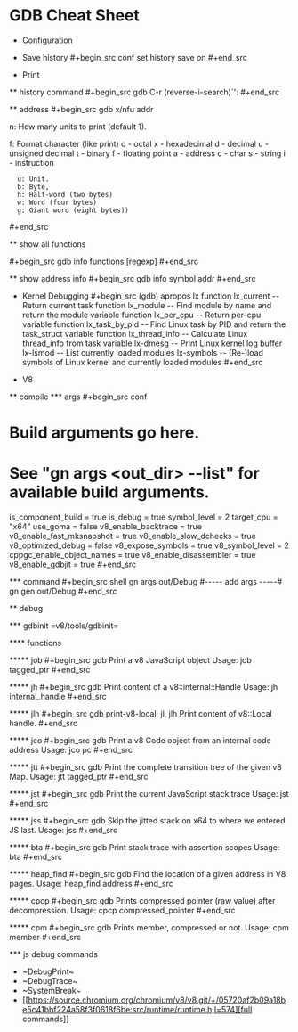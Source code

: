 # GDB Cheat Sheet


* Configuration
- Save history
#+begin_src conf
set history save on
#+end_src

* Print

** history command
#+begin_src gdb
C-r (reverse-i-search)`':
#+end_src

** address
#+begin_src gdb
  x/nfu addr

  n: How many units to print (default 1).

  f: Format character (like print)
      o - octal
      x - hexadecimal
      d - decimal
      u - unsigned decimal
      t - binary
      f - floating point
      a - address
      c - char
      s - string
      i - instruction

      u: Unit.
      b: Byte,
      h: Half-word (two bytes)
      w: Word (four bytes)
      g: Giant word (eight bytes))
#+end_src

** show all functions

#+begin_src gdb
info functions [regexp]
#+end_src

** show address info
#+begin_src gdb
info symbol addr
#+end_src

* Kernel Debugging
#+begin_src
(gdb) apropos lx
function lx_current -- Return current task
function lx_module -- Find module by name and return the module variable
function lx_per_cpu -- Return per-cpu variable
function lx_task_by_pid -- Find Linux task by PID and return the task_struct variable
function lx_thread_info -- Calculate Linux thread_info from task variable
lx-dmesg -- Print Linux kernel log buffer
lx-lsmod -- List currently loaded modules
lx-symbols -- (Re-)load symbols of Linux kernel and currently loaded modules
#+end_src

* V8

** compile
*** args
#+begin_src conf
# Build arguments go here.
# See "gn args <out_dir> --list" for available build arguments.
is_component_build = true
is_debug = true
symbol_level = 2
target_cpu = "x64"
use_goma = false
v8_enable_backtrace = true
v8_enable_fast_mksnapshot = true
v8_enable_slow_dchecks = true
v8_optimized_debug = false
v8_expose_symbols = true
v8_symbol_level = 2
cppgc_enable_object_names = true
v8_enable_disassembler = true
v8_enable_gdbjit = true
#+end_src

*** command
#+begin_src shell
gn args out/Debug
#----- add args -----#
gn gen out/Debug
#+end_src

** debug

*** gdbinit
=v8/tools/gdbinit=

**** functions

***** job
#+begin_src gdb
Print a v8 JavaScript object
Usage: job tagged_ptr
#+end_src

***** jh
#+begin_src gdb
Print content of a v8::internal::Handle
Usage: jh internal_handle
#+end_src

***** jlh
#+begin_src gdb
print-v8-local, jl, jlh
Print content of v8::Local handle.
#+end_src

***** jco
#+begin_src gdb
Print a v8 Code object from an internal code address
Usage: jco pc
#+end_src

***** jtt
#+begin_src gdb
Print the complete transition tree of the given v8 Map.
Usage: jtt tagged_ptr
#+end_src

***** jst
#+begin_src gdb
Print the current JavaScript stack trace
Usage: jst
#+end_src

***** jss
#+begin_src gdb
Skip the jitted stack on x64 to where we entered JS last.
Usage: jss
#+end_src

***** bta
#+begin_src gdb
Print stack trace with assertion scopes
Usage: bta
#+end_src

***** heap_find
#+begin_src gdb
Find the location of a given address in V8 pages.
Usage: heap_find address
#+end_src

***** cpcp
#+begin_src gdb
Prints compressed pointer (raw value) after decompression.
Usage: cpcp compressed_pointer
#+end_src

***** cpm
#+begin_src gdb
Prints member, compressed or not.
Usage: cpm member
#+end_src


*** js debug commands
- ~DebugPrint~
- ~DebugTrace~
- ~SystemBreak~
- [[https://source.chromium.org/chromium/v8/v8.git/+/05720af2b09a18be5c41bbf224a58f3f0618f6be:src/runtime/runtime.h;l=574][full commands]]

